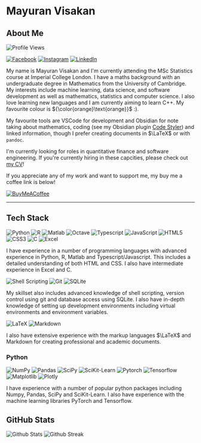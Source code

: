 # Mayuran Visakan

## About Me

![Profile Views](https://komarev.com/ghpvc/?username=mayurankv&style=for-the-badge&color=dc143c)

[![Facebook](https://img.shields.io/badge/Facebook-%231877F2.svg?logo=Facebook&logoColor=white)](https://facebook.com/mayuranvisakan)
[![Instagram](https://img.shields.io/badge/Instagram-%23E4405F.svg?logo=Instagram&logoColor=white)](https://instagram.com/mayurankv)
[![LinkedIn](https://img.shields.io/badge/LinkedIn-%230077B5.svg?logo=linkedin&logoColor=white)](https://linkedin.com/in/mayuranvisakan)

My name is Mayuran Visakan and I'm currently attending the MSc Statistics course at Imperial College London. I have a maths background with an undergraduate degree in Mathematics from the University of Cambridge. My interests include machine learning, data science, and software development as well as mathematics, statistics and computer science. I also love learning new languages and I am currently aiming to learn C++. My favourite colour is ${\color{orange}\text{orange}}$ :\).

My favourite tools are VSCode for development and Obsidian for note taking about mathematics, coding (see my Obsidian plugin [Code Styler](https://github.com/mayurankv/Obsidian-Code-Styler)) and linked information, though I prefer creating documents in $\LaTeX$ or with `pandoc`.

I'm currently looking for roles in quantitative finance and software engineering. If you're currently hiring in these capcities, please check out [my CV](Mayuran%20Visakan%20CV.pdf)!

If you appreciate any of my work and want to support me, my buy me a coffee link is below!

[![BuyMeACoffee](https://img.shields.io/badge/Buy%20Me%20a%20Coffee-ffdd00?style=for-the-badge&logo=buy-me-a-coffee&logoColor=black)](https://buymeacoffee.com/mayurankv)

---

## Tech Stack

![Python](https://img.shields.io/badge/Python-14354C?style=for-the-badge&logo=python&logoColor=white)
![R](https://img.shields.io/badge/r-%23276DC3.svg?style=for-the-badge&logo=r&logoColor=white)
![Matlab](https://img.shields.io/badge/matlab-orange.svg?style=for-the-badge&logo=matlab&logoColor=white)
![Octave](https://img.shields.io/badge/GNU%20Octave-orange.svg?style=for-the-badge&logo=octave)
![Typescript](https://img.shields.io/badge/TypeScript-007ACC?style=for-the-badge&logo=typescript&logoColor=white)
![JavaScript](https://img.shields.io/badge/JavaScript-F7DF1E?style=for-the-badge&logo=javascript&logoColor=black)
![HTML5](https://img.shields.io/badge/html5-%23E34F26.svg?style=for-the-badge&logo=html5&logoColor=white)
![CSS3](https://img.shields.io/badge/css3-%231572B6.svg?style=for-the-badge&logo=css3&logoColor=white)
![C](https://img.shields.io/badge/C-purple.svg?style=for-the-badge&logo=c)
![Excel](https://img.shields.io/badge/Excel-217346?style=for-the-badge&logo=microsoft-excel&logoColor=white)

I have experience in a number of programming languages with advanced experience in Python, R, Matlab and Typescript/Javascript. This includes a detailed understanding of both HTML and CSS. I also have intermediate experience in Excel and C.

![Shell Scripting](https://img.shields.io/badge/shell_scripts-%23121011.svg?style=for-the-badge&logo=gnu-bash&logoColor=white)
![Git](https://img.shields.io/badge/GIT-E44C30?style=for-the-badge&logo=git&logoColor=white)
![SQLite](https://img.shields.io/badge/SQLite-07405E?style=for-the-badge&logo=sqlite&logoColor=white)

My skillset also includes advanced knowledge of shell scripting, version control using git and database access using SQLite. I also have in-depth knowledge of setting up development environments including virtual environments and environment variables.

![LaTeX](https://img.shields.io/badge/latex-%23008080.svg?style=for-the-badge&logo=latex&logoColor=white)
![Markdown](https://img.shields.io/badge/markdown-%23000000.svg?style=for-the-badge&logo=markdown&logoColor=white)

I also have extensive experience with the markup languages $\LaTeX$ and Markdown for creating professional and academic documents.

### Python

![NumPy](https://img.shields.io/badge/numpy-%23013243.svg?style=for-the-badge&logo=numpy&logoColor=white)
![Pandas](https://img.shields.io/badge/pandas-%23150458.svg?style=for-the-badge&logo=pandas&logoColor=white)
![SciPy](https://img.shields.io/badge/SciPy-%230C55A5.svg?style=for-the-badge&logo=scipy&logoColor=%white)
![SciKit-Learn](https://img.shields.io/badge/SciKit_Learn_-white.svg?style=for-the-badge&logo=scikitlearn&logoColor=%white)
![Pytorch](https://img.shields.io/badge/PyTorch-ee4c2c?style=for-the-badge&logo=pytorch&logoColor=white)
![Tensorflow](https://img.shields.io/badge/TensorFlow-FF6F00?style=for-the-badge&logo=tensorflow&logoColor=white)
![Matplotlib](https://img.shields.io/badge/Matplotlib-%233F4F75.svg?style=for-the-badge&logo=matplotlib&logoColor=white)
![Plotly](https://img.shields.io/badge/Plotly-%233F4F75.svg?style=for-the-badge&logo=plotly&logoColor=white)

I have experience with a number of popular python packages including Numpy, Pandas, SciPy and SciKit-Learn. I also have experience with the machine learning libraries PyTorch and Tensorflow.

## GitHub Stats

![Github Stats](https://github-readme-stats.vercel.app/api?username=mayurankv&theme=tokyonight&hide_border=true&include_all_commits=true&count_private=true)
![Github Streak](https://github-readme-streak-stats.herokuapp.com/?user=mayurankv&theme=tokyonight&hide_border=true)
